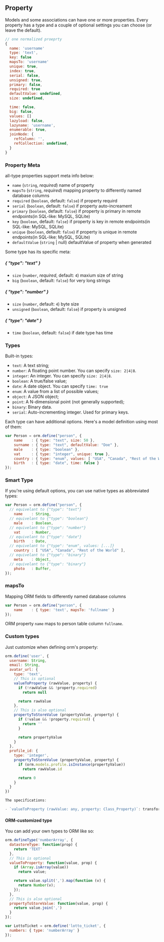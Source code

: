 ## Property

Models and some associations can have one or more properties. Every property has a type and a couple of optional settings you can choose (or leave the default).

```js
// one normalized proeprty
{
  name: 'username'
  type: 'text',
  key: false
  mapsTo: 'username'
  unique: true,
  index: true,
  serial: false,
  unsigned: true,
  primary: false,
  required: true
  defaultValue: undefined,
  size: undefined,

  time: false,
  big: false,
  values: []
  lazyload: false,
  lazyname: 'username',
  enumerable: true,
  joinNode: {
    refColumn: '',
    refCollection: undefined,
  }
}
```

### Property Meta

all-type properties support meta info below:

- `name` (`string`, _required_) name of property
- `mapsTo` (`string`, _required_) mapping property to differently named database columns
- `required` (`boolean`, default: `false`) if property requird
- `serial` (`boolean`, default: `false`) if property auto-increament
- `primary` (`boolean`, default: `false`) if property is primary in remote endpoints(in SQL-like: MySQL, SQLite)
- `key` (`boolean`, default: `false`) if property is key in remote endpoints(in SQL-like: MySQL, SQLite)
- `unique` (`boolean`, default: `false`) if property is unique in remote endpoints(in SQL-like: MySQL, SQLite)
- `defaultValue` (`string` | null) defaultValue of property when generated

Some type has its specific meta:

##### { "type": "text" }
  - `size` (`number`, _required_, default: `4`) maxium size of string
  - `big` (`boolean`, default: `false`) for very long strings

##### { "type": "number" }
  - `size` (`number`, default: `4`) byte size
  - `unsigned` (`boolean`, default: `false`) if property is unsigned

##### { "type": "date" }
  - `time` (`boolean`, default: `false`) if date type has time

<!-- **Note that 8 byte numbers [have limitations](http://stackoverflow.com/questions/307179/what-is-javascripts-max-int-whats-the-highest-integer-value-a-number-can-go-t).** -->


### Types

Built-in types:

- `text`: A text string;
- `number`: A floating point number. You can specify `size: 2|4|8`.
- `integer`: An integer. You can specify `size: 2|4|8`.
- `boolean`: A true/false value;
- `date`: A date object. You can specify `time: true`
- `enum`: A value from a list of possible values;
- `object`: A JSON object;
- `point`: A N-dimensional point (not generally supported);
- `binary`: Binary data.
- `serial`: Auto-incrementing integer. Used for primary keys.

Each type can have additional options. Here's a model definition using most of them:

```js
var Person = orm.define("person", {
	name    : { type: "text", size: 50 },
	surname : { type: "text", defaultValue: "Doe" },
	male    : { type: "boolean" },
	vat     : { type: "integer", unique: true },
	country : { type: "enum", values: [ "USA", "Canada", "Rest of the World" ] },
	birth   : { type: "date", time: false }
});
```

### Smart Type

If you're using default options, you can use native types as abbreviated types:

```js
var Person = orm.define("person", {
  // equivelant to {"type": "text"}
	name    : String,
  // equivelant to {"type": "boolean"}
	male    : Boolean,
  // equivelant to {"type": "number"}
	vat     : Number,
  // equivelant to {"type": "date"}
	birth   : Date,
  // equivelant to {"type": "enum", values: [...]}
	country : [ "USA", "Canada", "Rest of the World" ],
  // equivelant to {"type": "binary"}
	meta    : Object,
  // equivelant to {"type": "binary"}
	photo   : Buffer,
});

```

### mapsTo

Mapping ORM fields to differently named database columns

```js
var Person = orm.define("person", {
	name    : { type: 'text', mapsTo: 'fullname' }
});
```

ORM property `name` maps to person table column `fullname`.

### Custom types

Just customize when defining orm's property:

```js
orm.define('user', {
  username: String,
  email: String,
  avatar_url: {
    type: 'text',
    // This is optional
    valueToProperty (rawValue, property) {
      if (!rawValue && !property.required)
        return null

      return rawValue
    },
    // This is also optional
    propertyToStoreValue (propertyValue, property) {
      if (!value && !property.required) {
        return ''
      }

      return propertyValue
    }
  },
  profile_id: {
    type: 'integer',
    propertyToStoreValue (propertyValue, property) {
      if (orm.models.profile.isInstance(propertyValue))
        return rawValue.id

      return 0
    }
  }
})

The specifications:

- `valueToProperty (rawValue: any, property: Class_Property)`: transform any input value to
```

#### ORM-customized type

You can add your own types to ORM like so:

```js
orm.defineType('numberArray', {
  datastoreType: function(prop) {
    return 'TEXT'
  },
  // This is optional
  valueToProperty: function(value, prop) {
    if (Array.isArray(value))
      return value;

    return value.split(',').map(function (v) {
      return Number(v);
    });
  },
  // This is also optional
  propertyToStoreValue: function(value, prop) {
    return value.join(',')
  }
});

var LottoTicket = orm.define('lotto_ticket', {
  numbers: { type: 'numberArray' }
});
```
